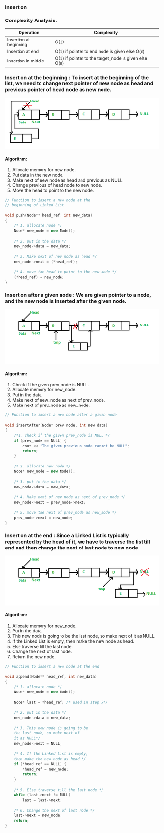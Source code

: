 ### Insertion

### Complexity Analysis:

| Operation              | Complexity                                            |
| ---------------------- | ----------------------------------------------------- |
| Insertion at beginning | O(1)                                                  |
| Insertion at end       | O(1) if pointer to end node is given else O(n)        |
| Insertion in middle    | O(1) if pointer to the target_node is given else O(n) |

### Insertion at the beginning : To insert at the beginning of the list, we need to change next pointer of new node as head and previous pointer of head node as new node.

![Insertion at beginning](image.png)

#### Algorithm:

1. Allocate memory for new node.
2. Put data in the new node.
3. Make next of new node as head and previous as NULL.
4. Change previous of head node to new node.
5. Move the head to point to the new node.

```cpp
// Function to insert a new node at the
// beginning of Linked List

void push(Node** head_ref, int new_data)
{
    /* 1. allocate node */
    Node* new_node = new Node();

    /* 2. put in the data */
    new_node->data = new_data;

    /* 3. Make next of new node as head */
    new_node->next = (*head_ref);

    /* 4. move the head to point to the new node */
    (*head_ref) = new_node;
}
```

### Insertion after a given node : We are given pointer to a node, and the new node is inserted after the given node.

![Insertion after a given node](image-1.png)

#### Algorithm:

1. Check if the given prev_node is NULL.
2. Allocate memory for new_node.
3. Put in the data.
4. Make next of new_node as next of prev_node.
5. Make next of prev_node as new_node.

```cpp
// Function to insert a new node after a given node

void insertAfter(Node* prev_node, int new_data)
{
    /*1. check if the given prev_node is NULL */
    if (prev_node == NULL) {
        cout << "The given previous node cannot be NULL";
        return;
    }

    /* 2. allocate new node */
    Node* new_node = new Node();

    /* 3. put in the data */
    new_node->data = new_data;

    /* 4. Make next of new node as next of prev_node */
    new_node->next = prev_node->next;

    /* 5. move the next of prev_node as new_node */
    prev_node->next = new_node;
}
```

### Insertion at the end : Since a Linked List is typically represented by the head of it, we have to traverse the list till end and then change the next of last node to new node.

![Insertion at the end](image-2.png)

#### Algorithm:

1. Allocate memory for new_node.
2. Put in the data.
3. This new node is going to be the last node, so make next of it as NULL.
4. If the Linked List is empty, then make the new node as head.
5. Else traverse till the last node.
6. Change the next of last node.
7. Return the new node.

```cpp
// Function to insert a new node at the end

void append(Node** head_ref, int new_data)
{
    /* 1. allocate node */
    Node* new_node = new Node();

    Node* last = *head_ref; /* used in step 5*/

    /* 2. put in the data */
    new_node->data = new_data;

    /* 3. This new node is going to be
    the last node, so make next of
    it as NULL*/
    new_node->next = NULL;

    /* 4. If the Linked List is empty,
    then make the new node as head */
    if (*head_ref == NULL) {
        *head_ref = new_node;
        return;
    }

    /* 5. Else traverse till the last node */
    while (last->next != NULL)
        last = last->next;

    /* 6. Change the next of last node */
    last->next = new_node;
    return;
}
```
